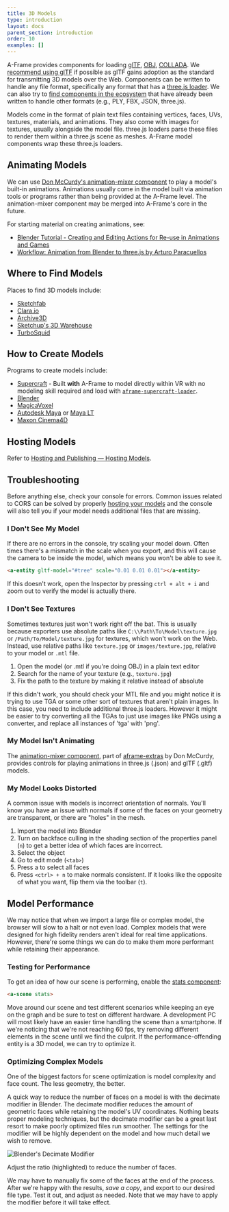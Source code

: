 ```yaml
---
title: 3D Models
type: introduction
layout: docs
parent_section: introduction
order: 10
examples: []
---
```


[3loaders]: https://github.com/mrdoob/three.js/tree/dev/examples/js/loaders
[COLLADA]: ../components/collada-model.md
[ecsfind]: ./entity-component-system.md#where-to-find-components
[glTF]: ../components/gltf-model.md
[OBJ]: ../components/obj-model.md
[recommend using glTF]: ../components/gltf-model.md#why-use-gltf

A-Frame provides components for loading [glTF], [OBJ], [COLLADA]. We [recommend
using glTF] if possible as glTF gains adoption as the standard for transmitting
3D models over the Web. Components can be written to handle any file format,
specifically any format that has a [three.js loader][3loaders]. We can also try
to [find components in the ecosystem][ecsfind] that have already been written
to handle other formats (e.g., PLY, FBX, JSON, three.js).

Models come in the format of plain text files containing vertices, faces, UVs,
textures, materials, and animations. They also come with images for textures,
usually alongside the model file. three.js loaders parse these files to render
them within a three.js scene as meshes. A-Frame model components wrap these
three.js loaders.

## Animating Models

[mixer]: https://github.com/donmccurdy/aframe-extras/tree/master/src/loaders#animation

We can use [Don McCurdy's animation-mixer component][mixer] to play a model's
built-in animations. Animations usually come in the model built via animation
tools or programs rather than being provided at the A-Frame level. The
animation-mixer component may be merged into A-Frame's core in the future.

For starting material on creating animations, see:

- [Blender Tutorial - Creating and Editing Actions for Re-use in Animations and
  Games](https://www.youtube.com/watch?v=Gb152Qncn2s)
- [Workflow: Animation from Blender to three.js by Arturo Paracuellos](http://unboring.net/workflows/animation.html)

## Where to Find Models

Places to find 3D models include:

- [Sketchfab](https://sketchfab.com)
- [Clara.io](http://clara.io)
- [Archive3D](http://archive3d.net)
- [Sketchup's 3D Warehouse](https://3dwarehouse.sketchup.com)
- [TurboSquid](http://www.turbosquid.com/Search/3D-Models/free)

## How to Create Models

Programs to create models include:

- [Supercraft](https://supermedium.com/supercraft/) - Built **with** A-Frame to
  model directly within VR with no modeling skill required and load with
  [`aframe-supercraft-loader`](https://www.npmjs.com/package/aframe-supercraft-loader).
- [Blender](https://www.blender.org/)
- [MagicaVoxel](https://ephtracy.github.io/)
- [Autodesk Maya](https://www.autodesk.com/products/maya/overview) or [Maya LT](https://www.autodesk.com/products/maya-lt/overview)
- [Maxon Cinema4D](https://www.maxon.net/en-us/)

## Hosting Models

Refer to [Hosting and Publishing &mdash; Hosting
Models](./hosting-and-publishing.md#hosting-models).

## Troubleshooting

[hostingmodels]: ./hosting-and-publishing.md#hosting-models

Before anything else, check your console for errors. Common issues related to
CORS can be solved by properly [hosting your models][hostingmodels] and the
console will also tell you if your model needs additional files that are
missing.

### I Don't See My Model

If there are no errors in the console, try scaling your model down. Often times
there's a mismatch in the scale when you export, and this will cause the camera
to be inside the model, which means you won't be able to see it.

```html
<a-entity gltf-model="#tree" scale="0.01 0.01 0.01"></a-entity>
```

If this doesn't work, open the Inspector by pressing `ctrl + alt + i` and zoom
out to verify the model is actually there.

### I Don't See Textures

Sometimes textures just won't work right off the bat. This is usually because
exporters use absolute paths like `C:\\Path\To\Model\texture.jpg` or
`/Path/To/Model/texture.jpg` for textures, which won't work on the Web. Instead,
use relative paths like `texture.jpg` or `images/texture.jpg`, relative to your
model or `.mtl` file.

1. Open the model (or .mtl if you're doing OBJ) in a plain text editor
2. Search for the name of your texture (e.g., `texture.jpg`)
3. Fix the path to the texture by making it relative instead of absolute

If this didn't work, you should check your MTL file and you might notice it is trying to use TGA or some other sort of textures that aren't plain images. In this case, you need to include additional three.js loaders. However it might be easier to try converting all the TGAs to just use images like PNGs using a converter, and replace all instances of 'tga' with 'png'.

### My Model Isn't Animating

[aframe-extras]: https://github.com/donmccurdy/aframe-extras

The [animation-mixer component][mixer], part of [aframe-extras] by Don McCurdy,
provides controls for playing animations in three.js (.json) and glTF (.gltf)
models.

### My Model Looks Distorted

A common issue with models is incorrect orientation of normals. You'll know you
have an issue with normals if some of the faces on your geometry are
transparent, or there are "holes" in the mesh.

1. Import the model into Blender
2. Turn on backface culling in the shading section of the properties panel
(`n`) to get a better idea of which faces are incorrect.
3. Select the object
4. Go to edit mode (`<tab>`)
5. Press a to select all faces
6. Press `<ctrl> + n` to make normals consistent. If it looks like the opposite
of what you want, flip them via the toolbar (`t`).

## Model Performance

We may notice that when we import a large file or complex model, the browser
will slow to a halt or not even load. Complex models that were designed for
high fidelity renders aren't ideal for real time applications. However,
there're some things we can do to make them more performant while retaining
their appearance.

### Testing for Performance

[stats]: ../components/stats.md

To get an idea of how our scene is performing, enable the [stats component][stats]:

```html
<a-scene stats>
```

Move around our scene and test different scenarios while keeping an eye on the
graph and be sure to test on different hardware. A development PC will most
likely have an easier time handling the scene than a smartphone. If we're
noticing that we're not reaching 60 fps, try removing different elements in the
scene until we find the culprit. If the performance-offending entity is a 3D
model, we can try to optimize it.

### Optimizing Complex Models

One of the biggest factors for scene optimization is model complexity and face
count. The less geometry, the better.

A quick way to reduce the number of faces on a model is with the decimate
modifier in Blender. The decimate modifier reduces the amount of geometric
faces while retaining the model's UV coordinates. Nothing beats proper modeling
techniques, but the decimate modifier can be a great last resort to make poorly
optimized files run smoother. The settings for the modifier will be highly
dependent on the model and how much detail we wish to remove.

![Blender's Decimate Modifier](https://cloud.githubusercontent.com/assets/674727/25730604/f5402d90-30f2-11e7-9571-96bcdef11a6a.jpg)

Adjust the ratio (highlighted) to reduce the number of faces.

We may have to manually fix some of the faces at the end of the process. After
we're happy with the results, *save a copy*, and export to our desired file
type. Test it out, and adjust as needed. Note that we may have to apply the
modifier before it will take effect.
